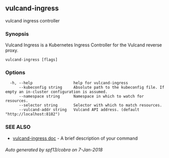 ## vulcand-ingress

vulcand ingress controller

### Synopsis

Vulcand Ingress is a Kubernetes Ingress Controller for the Vulcand
reverse proxy.

```
vulcand-ingress [flags]
```

### Options

```
  -h, --help                  help for vulcand-ingress
      --kubeconfig string     Absolute path to the kubeconfig file. If empty an in-cluster configuration is assumed.
      --namespace string      Namespace in which to watch for resources.
      --selector string       Selector with which to match resources.
      --vulcand-addr string   Vulcand API address. (default "http://localhost:8182")
```

### SEE ALSO

* [vulcand-ingress doc](vulcand-ingress_doc.md)	 - A brief description of your command

###### Auto generated by spf13/cobra on 7-Jan-2018
